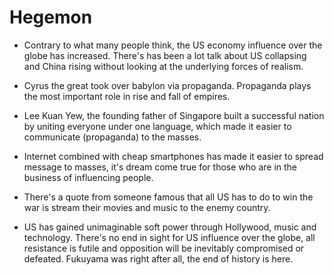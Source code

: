 # Hegemon

- Contrary to what many people think, the US economy influence over the globe has increased. There's has been a lot talk about US collapsing and China rising without looking at the underlying forces of realism.

- Cyrus the great took over babylon via propaganda. Propaganda plays the most important role in rise and fall of empires.

- Lee Kuan Yew, the founding father of Singapore built a successful nation by uniting everyone under one language, which made it easier to communicate (propaganda) to the masses.

- Internet combined with cheap smartphones has made it easier to spread message to masses, it's dream come true for those who are in the business of influencing people.

- There's a quote from someone famous that all US has to do to win the war is stream their movies and music to the enemy country.

- US has gained unimaginable soft power through Hollywood, music and technology. There's no end in sight for US influence over the globe, all resistance is futile and opposition will be inevitably compromised or defeated. Fukuyama was right after all, the end of history is here.